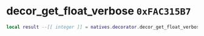 # decor_get_float_verbose `0xFAC315B7`

```lua
local result --[[ integer ]] = natives.decorator.decor_get_float_verbose(_unk0 --[[ integer ]], _unk1 --[[ integer ]], _unk2 --[[ integer ]])
```